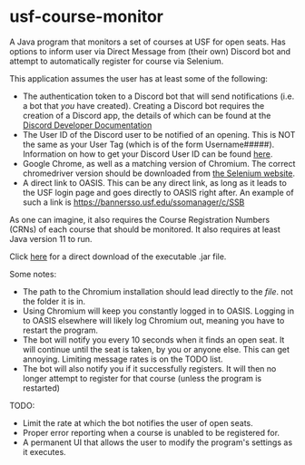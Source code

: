 # usf-course-monitor
A Java program that monitors a set of courses at USF for open seats. Has options to inform user via Direct Message from (their own) Discord bot and attempt to automatically register for course via Selenium.

This application assumes the user has at least some of the following:
- The authentication token to a Discord bot that will send notifications (i.e. a bot that *you* have created). Creating a Discord bot requires the creation of a Discord app, the details of which can be found at the [Discord Developer Documentation](https://discord.com/developers/docs/intro)
- The User ID of the Discord user to be notified of an opening. This is NOT the same as your User Tag (which is of the form Username#####). Information on how to get your Discord User ID can be found [here](https://support.discord.com/hc/en-us/articles/206346498-Where-can-I-find-my-User-Server-Message-ID-).
- Google Chrome, as well as a matching version of Chromium. The correct chromedriver version should be downloaded from [the Selenium website](https://www.selenium.dev/documentation/webdriver/getting_started/install_drivers/).
- A direct link to OASIS. This can be any direct link, as long as it leads to the USF login page and goes directly to OASIS right after. An example of such a link is https://bannersso.usf.edu/ssomanager/c/SSB

As one can imagine, it also requires the Course Registration Numbers (CRNs) of each course that should be monitored. It also requires at least Java version 11 to run.

Click [here](https://www.dropbox.com/s/6jzz0cmssqffy9t/Monitor.jar?dl=1) for a direct download of the executable .jar file.

Some notes:
- The path to the Chromium installation should lead directly to the *file*. not the folder it is in.
- Using Chromium will keep you constantly logged in to OASIS. Logging in to OASIS elsewhere will likely log Chromium out, meaning you have to restart the program.
- The bot will notify you every 10 seconds when it finds an open seat. It will continue until the seat is taken, by you or anyone else. This can get annoying. Limiting message rates is on the TODO list.
- The bot will also notify you if it successfully registers. It will then no longer attempt to register for that course (unless the program is restarted)

TODO:
- Limit the rate at which the bot notifies the user of open seats.
- Proper error reporting when a course is unabled to be registered for.
- A permanent UI that allows the user to modify the program's settings as it executes.
